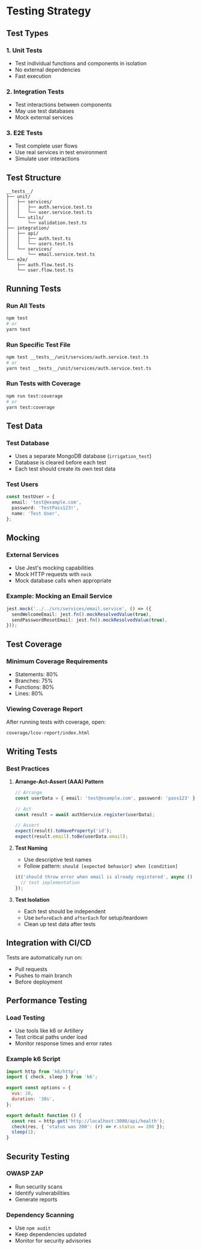 # Testing Strategy

## Test Types

### 1. Unit Tests

- Test individual functions and components in isolation
- No external dependencies
- Fast execution

### 2. Integration Tests

- Test interactions between components
- May use test databases
- Mock external services

### 3. E2E Tests

- Test complete user flows
- Use real services in test environment
- Simulate user interactions

## Test Structure

```
__tests__/
├── unit/
│   ├── services/
│   │   ├── auth.service.test.ts
│   │   └── user.service.test.ts
│   └── utils/
│       └── validation.test.ts
├── integration/
│   ├── api/
│   │   ├── auth.test.ts
│   │   └── users.test.ts
│   └── services/
│       └── email.service.test.ts
└── e2e/
    ├── auth.flow.test.ts
    └── user.flow.test.ts
```

## Running Tests

### Run All Tests

```bash
npm test
# or
yarn test
```

### Run Specific Test File

```bash
npm test __tests__/unit/services/auth.service.test.ts
# or
yarn test __tests__/unit/services/auth.service.test.ts
```

### Run Tests with Coverage

```bash
npm run test:coverage
# or
yarn test:coverage
```

## Test Data

### Test Database

- Uses a separate MongoDB database (`irrigation_test`)
- Database is cleared before each test
- Each test should create its own test data

### Test Users

```typescript
const testUser = {
  email: 'test@example.com',
  password: 'TestPass123!',
  name: 'Test User',
};
```

## Mocking

### External Services

- Use Jest's mocking capabilities
- Mock HTTP requests with `nock`
- Mock database calls when appropriate

### Example: Mocking an Email Service

```typescript
jest.mock('../../src/services/email.service', () => ({
  sendWelcomeEmail: jest.fn().mockResolvedValue(true),
  sendPasswordResetEmail: jest.fn().mockResolvedValue(true),
}));
```

## Test Coverage

### Minimum Coverage Requirements

- Statements: 80%
- Branches: 75%
- Functions: 80%
- Lines: 80%

### Viewing Coverage Report

After running tests with coverage, open:

```
coverage/lcov-report/index.html
```

## Writing Tests

### Best Practices

1. **Arrange-Act-Assert (AAA) Pattern**

   ```typescript
   // Arrange
   const userData = { email: 'test@example.com', password: 'pass123' };

   // Act
   const result = await authService.register(userData);

   // Assert
   expect(result).toHaveProperty('id');
   expect(result.email).toBe(userData.email);
   ```

2. **Test Naming**
   - Use descriptive test names
   - Follow pattern: `should [expected behavior] when [condition]`

   ```typescript
   it('should throw error when email is already registered', async () => {
     // test implementation
   });
   ```

3. **Test Isolation**
   - Each test should be independent
   - Use `beforeEach` and `afterEach` for setup/teardown
   - Clean up test data after tests

## Integration with CI/CD

Tests are automatically run on:

- Pull requests
- Pushes to main branch
- Before deployment

## Performance Testing

### Load Testing

- Use tools like k6 or Artillery
- Test critical paths under load
- Monitor response times and error rates

### Example k6 Script

```javascript
import http from 'k6/http';
import { check, sleep } from 'k6';

export const options = {
  vus: 10,
  duration: '30s',
};

export default function () {
  const res = http.get('http://localhost:3000/api/health');
  check(res, { 'status was 200': (r) => r.status == 200 });
  sleep(1);
}
```

## Security Testing

### OWASP ZAP

- Run security scans
- Identify vulnerabilities
- Generate reports

### Dependency Scanning

- Use `npm audit`
- Keep dependencies updated
- Monitor for security advisories
